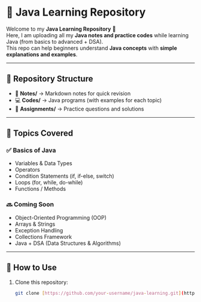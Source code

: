 ﻿
# 📘 Java Learning Repository  

Welcome to my **Java Learning Repository** 🚀  
Here, I am uploading all my **Java notes and practice codes** while learning Java (from basics to advanced + DSA).  
This repo can help beginners understand **Java concepts** with **simple explanations and examples**.  

---

## 📂 Repository Structure
- 📒 **Notes/** → Markdown notes for quick revision  
- 💻 **Codes/** → Java programs (with examples for each topic)  
- 📝 **Assignments/** → Practice questions and solutions  

---

## 📌 Topics Covered

### ✅ Basics of Java
- Variables & Data Types  
- Operators  
- Condition Statements (if, if-else, switch)  
- Loops (for, while, do-while)  
- Functions / Methods  

### 🔜 Coming Soon
- Object-Oriented Programming (OOP)  
- Arrays & Strings  
- Exception Handling  
- Collections Framework  
- Java + DSA (Data Structures & Algorithms)  

---

## 📖 How to Use
1. Clone this repository:
   ```bash
   git clone [https://github.com/your-username/java-learning.git](https://github.com/tufail101/Java-notes.git)

